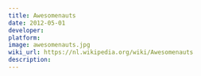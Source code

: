 ```yaml
---
title: Awesomenauts
date: 2012-05-01
developer: 
platform: 
image: awesomenauts.jpg
wiki_url: https://nl.wikipedia.org/wiki/Awesomenauts
description: 
---
```

